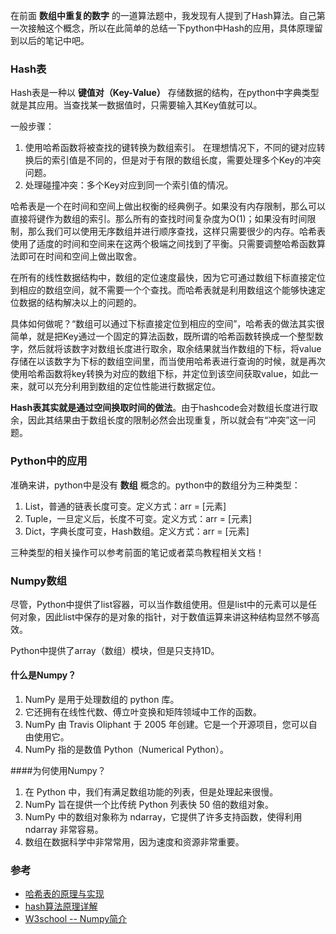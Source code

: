 
在前面 **数组中重复的数字** 的一道算法题中，我发现有人提到了Hash算法。自己第一次接触这个概念，所以在此简单的总结一下python中Hash的应用，具体原理留到以后的笔记中吧。

### Hash表

Hash表是一种以 **键值对（Key-Value）** 存储数据的结构，在python中字典类型就是其应用。当查找某一数据值时，只需要输入其Key值就可以。

一般步骤：

1. 使用哈希函数将被查找的键转换为数组索引。
   在理想情况下，不同的键对应转换后的索引值是不同的，但是对于有限的数组长度，需要处理多个Key的冲突问题。
2. 处理碰撞冲突：多个Key对应到同一个索引值的情况。

哈希表是一个在时间和空间上做出权衡的经典例子。如果没有内存限制，那么可以直接将键作为数组的索引。那么所有的查找时间复杂度为O(1)；如果没有时间限制，那么我们可以使用无序数组并进行顺序查找，这样只需要很少的内存。哈希表使用了适度的时间和空间来在这两个极端之间找到了平衡。只需要调整哈希函数算法即可在时间和空间上做出取舍。

在所有的线性数据结构中，数组的定位速度最快，因为它可通过数组下标直接定位到相应的数组空间，就不需要一个个查找。而哈希表就是利用数组这个能够快速定位数据的结构解决以上的问题的。 

具体如何做呢？“数组可以通过下标直接定位到相应的空间”，哈希表的做法其实很简单，就是把Key通过一个固定的算法函数，既所谓的哈希函数转换成一个整型数字，然后就将该数字对数组长度进行取余，取余结果就当作数组的下标，将value存储在以该数字为下标的数组空间里，而当使用哈希表进行查询的时候，就是再次使用哈希函数将key转换为对应的数组下标，并定位到该空间获取value，如此一来，就可以充分利用到数组的定位性能进行数据定位。

**Hash表其实就是通过空间换取时间的做法**。由于hashcode会对数组长度进行取余，因此其结果由于数组长度的限制必然会出现重复，所以就会有“冲突”这一问题。



### Python中的应用

准确来讲，python中是没有 **数组** 概念的。python中的数组分为三种类型：

1. List，普通的链表长度可变。定义方式：arr = [元素]
2. Tuple，一旦定义后，长度不可变。定义方式：arr = [元素]
3. Dict，字典长度可变，Hash数组。定义方式：arr = [元素]

三种类型的相关操作可以参考前面的笔记或者菜鸟教程相关文档！



### Numpy数组

尽管，Python中提供了list容器，可以当作数组使用。但是list中的元素可以是任何对象，因此list中保存的是对象的指针，对于数值运算来讲这种结构显然不够高效。

Python中提供了array（数组）模块，但是只支持1D。

#### 什么是Numpy？

1. NumPy 是用于处理数组的 python 库。
2. 它还拥有在线性代数、傅立叶变换和矩阵领域中工作的函数。
3. NumPy 由 Travis Oliphant 于 2005 年创建。它是一个开源项目，您可以自由使用它。
4. NumPy 指的是数值 Python（Numerical Python）。

####为何使用Numpy？

1. 在 Python 中，我们有满足数组功能的列表，但是处理起来很慢。
2. NumPy 旨在提供一个比传统 Python 列表快 50 倍的数组对象。
3. NumPy 中的数组对象称为 ndarray，它提供了许多支持函数，使得利用 ndarray 非常容易。
4. 数组在数据科学中非常常用，因为速度和资源非常重要。



### 参考

- [哈希表的原理与实现](https://www.cnblogs.com/zhzhang/p/3740489.html)
- [hash算法原理详解](https://blog.csdn.net/tanggao1314/article/details/51457585)
- [W3school -- Numpy简介](https://www.w3school.com.cn/python/numpy_intro.asp)

